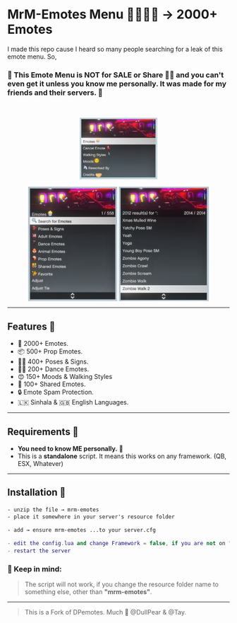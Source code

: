 # MrM-Emotes Menu 🦄💃🏼💦 → 2000+ Emotes

 I made this repo cause I heard so many people searching for a leak of this emote menu. So,

### 🚨 This Emote Menu is **NOT for SALE** or **Share** 🖐🏽 and you can't even get it unless you know me personally. It was made for my friends and their servers. 🍻
<br>

<p align="center"> 
<img src="assets/menu.png" height="25%" width="35%" alt="MrMRVLS" /> 
</p>
<p align="center"> 
<img align="center" src="assets/menu2.png" height="40%" width="40%" alt="MrMRVLS" />
<img align="center" src="assets/menu3.png" height="40%" width="40.4%" alt="MrMRVLS" />
</p>


---
## Features 💼
- 🧁 2000+ Emotes.
- 📦 500+ Prop Emotes.
- 💃🏼 400+ Poses & Signs.
- 🕺🏼 200+ Dance Emotes.
- 😍 150+ Moods & Walking Styles
- 💋 100+ Shared Emotes.
- 🔒 Emote Spam Protection.
- 🇱🇰 Sinhala & 🇬🇧 English Languages.

---
## Requirements 🧰
- **You need to know ME personally.** 🦄
- This is a **standalone** script. It means this works on any framework. (QB, ESX, Whatever)

---
## Installation 🐌

```
- unzip the file → mrm-emotes
- place it somewhere in your server's resource folder
```

```
- add → ensure mrm-emotes ...to your server.cfg
```
```lua
- edit the config.lua and change Framework = false, if you are not on "QB-Core"
- restart the server
```

### **📍 Keep in mind:**
> The script will not work, if you change the resource folder name to something else, other than **"mrm-emotes"**. 

---

> This is a Fork of DPemotes. Much 🤍 @DullPear & @Tay.
